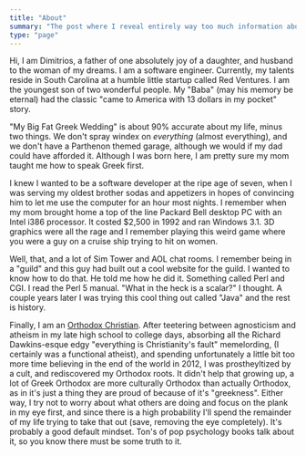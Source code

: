```yaml
---
title: "About"
summary: "The post where I reveal entirely way too much information about myself."
type: "page"
---
```


Hi, I am Dimitrios, a father of one absolutely joy of a daughter, and husband to the woman of my dreams. I am a software engineer. Currently, my talents reside in South Carolina at a humble little startup called Red Ventures. I am the youngest son of two wonderful people. My "Baba" (may his memory be eternal) had the classic "came to America with 13 dollars in my pocket" story.

"My Big Fat Greek Wedding" is about 90% accurate about my life, minus two things. We don't spray windex on _everything_ (almost everything), and we don't have a Parthenon themed garage, although we would if my dad could have afforded it. Although I was born here, I am pretty sure my mom taught me how to speak Greek first.

I knew I wanted to be a software developer at the ripe age of seven, when I was serving my oldest brother sodas and appetizers in hopes of convincing him to let me use the computer for an hour most nights. I remember when my mom brought home a top of the line Packard Bell desktop PC with an Intel i386 processor. It costed \$2,500 in 1992 and ran Windows 3.1. 3D graphics were all the rage and I remember playing this weird game where you were a guy on a cruise ship trying to hit on women.

Well, that, and a lot of Sim Tower and AOL chat rooms. I remember being in a "guild" and this guy had built out a cool website for the guild. I wanted to know how to do that. He told me how he did it. Something called Perl and CGI. I read the Perl 5 manual. "What in the heck is a scalar?" I thought. A couple years later I was trying this cool thing out called "Java" and the rest is history.

Finally, I am an [Orthodox Christian](https://orthodoxwiki.org/Introduction_to_Orthodox_Christianity). After teetering between agnosticism and atheism in my late high school to college days, absorbing all the Richard Dawkins-esque edgy "everything is Christianity's fault" memelording, (I certainly was a functional atheist), and spending unfortunately a little bit too more time believing in the end of the world in 2012, I was prostheyltized by a cult, and rediscovered my Orthodox roots. It didn't help that growing up, a lot of Greek Orthodox are more culturally Orthodox than actually Orthodox, as in it's just a thing they are proud of because of it's "greekness". Either way, I try not to worry about what others are doing and focus on the plank in my eye first, and since there is a high probability I'll spend the remainder of my life trying to take that out (save, removing the eye completely). It's probably a good default mindset. Ton's of pop psychology books talk about it, so you know there must be some truth to it.
